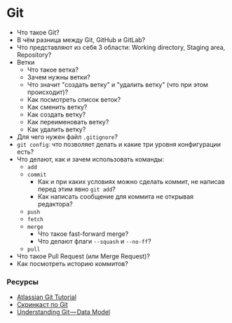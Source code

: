# Git

* Что такое Git?
* В чём разница между Git, GitHub и GitLab?
* Что представляют из себя 3 области: Working directory, Staging area, Repository?
* Ветки
  * Что такое ветка?
  * Зачем нужны ветки?
  * Что значит "создать ветку" и "удалить ветку" (что при этом происходит)?
  * Как посмотреть список веток?
  * Как сменить ветку?
  * Как создать ветку?
  * Как переименовать ветку?
  * Как удалить ветку?
* Для чего нужен файл `.gitignore`?
* `git config`: что позволяет делать и какие три уровня конфигурации есть?
* Что делают, как и зачем использовать команды:
  * `add`
  * `commit`
    * Как и при каких условиях можно сделать коммит, не написав перед этим явно `git add`?
    * Как написать сообщение для коммита не открывая редактора?
  * `push`
  * `fetch`
  * `merge`
    * Что такое fast-forward merge?
    * Что делают флаги `--squash` и `--no-ff`?
  * `pull`
* Что такое Pull Request (или Merge Request)?
* Как посмотреть историю коммитов?

### Ресурсы
* [Atlassian Git Tutorial](https://www.atlassian.com/git)
* [Скринкаст по Git](https://learn.javascript.ru/screencast/git#intro-starting-video)
* [Understanding Git — Data Model](https://hackernoon.com/https-medium-com-zspajich-understanding-git-data-model-95eb16cc99f5)
